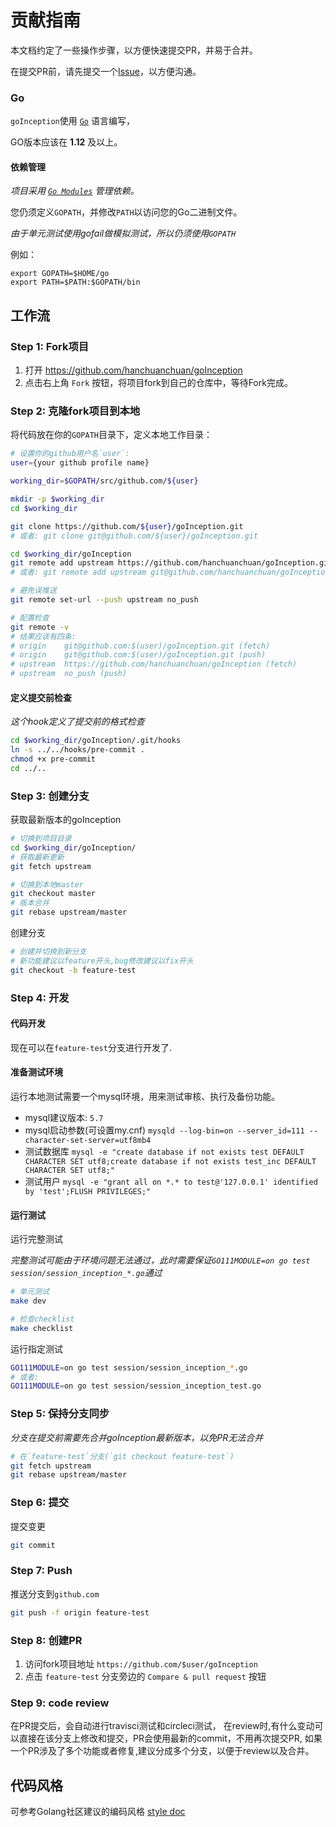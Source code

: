 # 贡献指南

本文档约定了一些操作步骤，以方便快速提交PR，并易于合并。

在提交PR前，请先提交一个[Issue](https://github.com/hanchuanchuan/goInception/issues/new/choose)，以方便沟通。


### Go

`goInception`使用 [`Go`](http://golang.org) 语言编写，

GO版本应该在 **1.12** 及以上。

#### 依赖管理

*项目采用 [`Go Modules`](https://github.com/golang/go/wiki/Modules) 管理依赖。*

您仍须定义`GOPATH`，并修改`PATH`以访问您的Go二进制文件。

*由于单元测试使用gofail做模拟测试，所以仍须使用`GOPATH`*

例如：

```SH
export GOPATH=$HOME/go
export PATH=$PATH:$GOPATH/bin
```

## 工作流

### Step 1: Fork项目

1. 打开 https://github.com/hanchuanchuan/goInception
2. 点击右上角 `Fork` 按钮，将项目fork到自己的仓库中，等待Fork完成。

### Step 2: 克隆fork项目到本地


将代码放在你的`GOPATH`目录下，定义本地工作目录：

```sh
# 设置你的github用户名`user`:
user={your github profile name}

working_dir=$GOPATH/src/github.com/${user}
```

```sh
mkdir -p $working_dir
cd $working_dir

git clone https://github.com/${user}/goInception.git
# 或者: git clone git@github.com/${user}/goInception.git

cd $working_dir/goInception
git remote add upstream https://github.com/hanchuanchuan/goInception.git
# 或者: git remote add upstream git@github.com/hanchuanchuan/goInception.git

# 避免误推送
git remote set-url --push upstream no_push

# 配置检查
git remote -v
# 结果应该有四条:
# origin    git@github.com:$(user)/goInception.git (fetch)
# origin    git@github.com:$(user)/goInception.git (push)
# upstream  https://github.com/hanchuanchuan/goInception (fetch)
# upstream  no_push (push)
```

#### 定义提交前检查

*这个hook定义了提交前的格式检查*

```sh
cd $working_dir/goInception/.git/hooks
ln -s ../../hooks/pre-commit .
chmod +x pre-commit
cd ../..
```

### Step 3: 创建分支

获取最新版本的goInception

```sh
# 切换到项目目录
cd $working_dir/goInception/
# 获取最新更新
git fetch upstream

# 切换到本地master
git checkout master
# 版本合并
git rebase upstream/master
```

创建分支

```sh
# 创建并切换到新分支
# 新功能建议以feature开头,bug修改建议以fix开头
git checkout -b feature-test
```

### Step 4: 开发

#### 代码开发

现在可以在`feature-test`分支进行开发了.


#### 准备测试环境

运行本地测试需要一个mysql环境，用来测试审核、执行及备份功能。
* mysql建议版本: `5.7`
* mysql启动参数(可设置my.cnf) `mysqld --log-bin=on --server_id=111 --character-set-server=utf8mb4`
* 测试数据库 `mysql -e "create database if not exists test DEFAULT CHARACTER SET utf8;create database if not exists test_inc DEFAULT CHARACTER SET utf8;"`
* 测试用户  `mysql -e "grant all on *.* to test@'127.0.0.1' identified by 'test';FLUSH PRIVILEGES;"`

#### 运行测试

运行完整测试

*完整测试可能由于环境问题无法通过，此时需要保证`GO111MODULE=on go test session/session_inception_*.go`通过*

```sh
# 单元测试
make dev

# 检查checklist
make checklist
```

运行指定测试

```sh
GO111MODULE=on go test session/session_inception_*.go
# 或者:
GO111MODULE=on go test session/session_inception_test.go
```

### Step 5: 保持分支同步

*分支在提交前需要先合并goInception最新版本，以免PR无法合并*

```sh
# 在`feature-test`分支(`git checkout feature-test`)
git fetch upstream
git rebase upstream/master
```

### Step 6: 提交

提交变更

```sh
git commit
```

### Step 7: Push

推送分支到`github.com`
```sh
git push -f origin feature-test
```

### Step 8: 创建PR

1. 访问fork项目地址 `https://github.com/$user/goInception`
2. 点击 `feature-test` 分支旁边的 `Compare & pull request` 按钮

### Step 9: code review

在PR提交后，会自动进行travisci测试和circleci测试，
在review时,有什么变动可以直接在该分支上修改和提交，PR会使用最新的commit，不用再次提交PR,
如果一个PR涉及了多个功能或者修复,建议分成多个分支，以便于review以及合并。


## 代码风格

可参考Golang社区建议的编码风格 [style doc](https://github.com/golang/go/wiki/CodeReviewComments)
